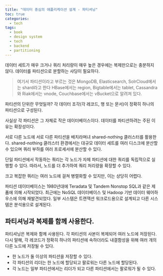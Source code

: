 ```yaml
---
title: "데이터 중심의 애플리케이션 설계 - 파티셔닝"
toc: true
categories:
  - tech
tags:
  - book
  - design system
  - tech
  - backend
  - partitioning
---
```


데이터 세트가 매우 크거나 쿼리 처리량이 매우 높은 경우에는 복제만으로는 충분하지 않다. 데이터를 파티션으로 분할하는 샤딩이 필요하다.

> 여기서 파티션이라고 부르는 것은 MongoDB, Elasticsearch, SolrCloud에서는 shard라고 한다
> HBase에서는 region, Bigtable에서는 tablet, Cassandra와 Riak에서는 vnode, Couchbase에서는 vBucket으로 알려져 있다.

파티션의 단위란 무엇일까? 각 데이터 조각(각 레코드, 행 또는 문서)이 정확히 하나의 파티션으로 구성된다.

사실상 각 파티션은 그 자체로 작은 데이터베이스이다. 데이터를 파티션하려는 주된 이유는 확장성이다.

서로 다른 노드에 서로 다른 파티션을 배치라며녀 shared-nothing 클러스터를 활용한다.
shared-nothing 클러스터 환경에서는 대규모 데이터 세트를 여러 디스크에 분산할 수 있으며 쿼리 부하를 여러 프로세서에 분산할 수 있다.

단일 파티션에서 작동하는 쿼리는 각 노드가 자체 파티션에 대한 쿼리를 독립적으로 실행할 수 있다.
따라서, 노드를 더 추가하여 쿼리 처리량을 확장할 수 있다.

크고 복잡한 쿼리는 여러 노드에 걸쳐 병렬화할 수 있지만, 이는 상당히 어렵다.

파티션 데이터베이스는 1980년대에 Teradata 및 Tandem Nonstop SQL과 같은 제품에 의해 시작되었다.
최근에는 NoSQL 데이터베이스 및 Hadoop 기반 데이터 웨어하우스에 의해 재발견되었다. 일부 시스템은 트랜잭션 워크로드용으로 설계되고 다른 시스템은 분석용으로 설계된다.

## 파티셔닝과 복제를 함께 사용한다.

파티셔닝은 복제와 함께 사용된다. 각 파티션의 사본이 복제되어 여러 노드에 저장된다.
다시 말해, 각 레코드가 정확히 하나의 파티션에 속하더라도 내결함성을 위해 여러 개의 다른 노드에 저장될 수 있다.

- 한 노드가 둘 이상의 파티션을 저장할 수 있다.
- 각 파티션의 리더는 한 노드에 할당되고 팔로워는 다른 노드에 할당된다.
- 각 노드는 일부 파티션에서는 리더가 되고 다른 파티션에서는 팔로워가 될 수 있다.
